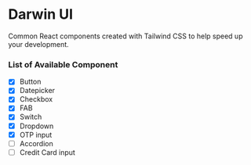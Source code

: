 # Darwin UI

Common React components created with Tailwind CSS
to help speed up your development.

### List of Available Component
- [x] Button
- [x] Datepicker
- [x] Checkbox
- [x] FAB
- [x] Switch
- [x] Dropdown
- [x] OTP input
- [ ] Accordion
- [ ] Credit Card input